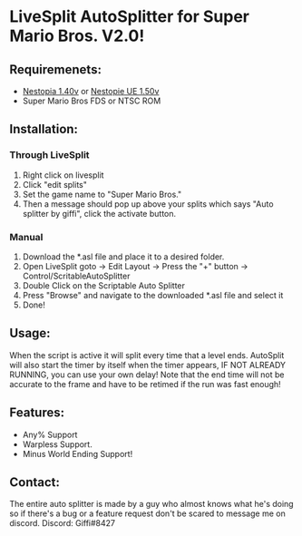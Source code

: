 # LiveSplit AutoSplitter for Super Mario Bros. V2.0!

## Requiremenets:
   - [Nestopia 1.40v](http://nestopia.sourceforge.net/) or [Nestopie UE 1.50v](http://0ldsk00l.ca/nestopia/)
   - Super Mario Bros FDS or NTSC ROM

## Installation:
### Through LiveSplit
   1. Right click on livesplit
   2. Click "edit splits"
   3. Set the game name to "Super Mario Bros."
   4. Then a message should pop up above your splits which says "Auto splitter by giffi", click the activate button.


### Manual
   1. Download the *.asl file and place it to a desired folder.
   2. Open LiveSplit goto -> Edit Layout -> Press the "+" button -> Control/ScritableAutoSplitter
   3. Double Click on the Scriptable Auto Splitter
   4. Press "Browse" and navigate to the downloaded *.asl file and select it
   5. Done!

## Usage: 
   When the script is active it will split every time that a level ends.
   AutoSplit will also start the timer by itself when the timer appears, IF NOT ALREADY RUNNING, you can use your own delay!
   Note that the end time will not be accurate to the frame and have to be retimed if the run was fast enough!

## Features:
   - Any% Support
   - Warpless Support.
   - Minus World Ending Support!

## Contact:
   The entire auto splitter is made by a guy who almost knows what he's doing so if there's a bug or a feature request don't be scared to message me on discord.
	Discord: Giffi#8427
